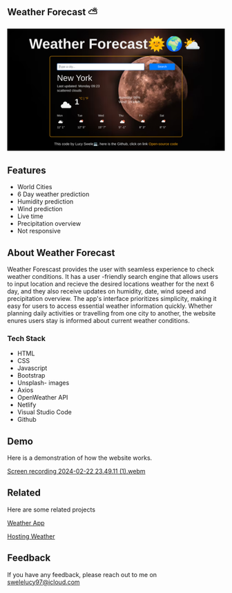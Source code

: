  
##  Weather Forecast ⛅

![App Screenshot](https://github.com/KhaniLucy/final-project/blob/main/Screenshot%202024-02-26%2009.30.08.png)


## Features

- World Cities
- 6 Day weather prediction
- Humidity prediction
- Wind prediction
- Live time
- Precipitation overview 
- Not responsive

 
## About Weather Forecast 
Weather Forescast provides the user with seamless experience to check weather conditions. It has a user -friendly search engine that allows users to input location and recieve the desired locations weather for the next 6 day, and they also receive updates on humidity, date, wind speed and precipitation overview. The app's interface prioritizes simplicity, making it easy for users to access essential weather information quickly. Whether planning daily activities or travelling from one city to another, the website enures users stay is informed about current weather conditions.

### Tech Stack
- HTML
- CSS
- Javascript
- Bootstrap
- Unsplash- images
- Axios
- OpenWeather API
- Netlify
- Visual Studio Code
- Github

## Demo

Here is a demonstration of how the website works.

[Screen recording 2024-02-22 23.49.11 (1).webm]( )
## Related

Here are some related projects

[Weather App](https://github.com/KhaniLucy/-Weather-App-Vanilla.git)

[Hosting Weather](https://github.com/KhaniLucy/shecodes_hosting.git)


## Feedback

If you have any feedback, please reach out to me on swelelucy97@icloud.com
